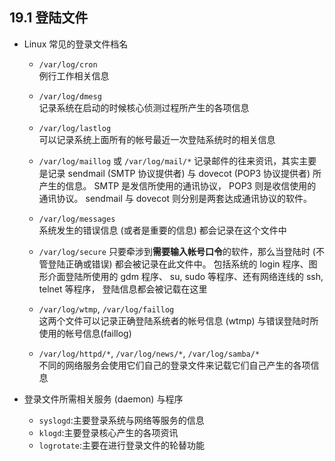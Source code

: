 ## **19.1 登陆文件**

* Linux 常见的登录文件档名

  * `/var/log/cron`  
例行工作相关信息

  * `/var/log/dmesg`  
记录系统在启动的时候核心侦测过程所产生的各项信息

  * `/var/log/lastlog`  
可以记录系统上面所有的帐号最近一次登陆系统时的相关信息

  * `/var/log/maillog` 或 `/var/log/mail/*`
记录邮件的往来资讯，其实主要是记录 sendmail (SMTP 协议提供者) 与 dovecot (POP3 协议提供者) 所产生的信息。 SMTP 是发信所使用的通讯协议， POP3 则是收信使用的通讯协议。 sendmail 与 dovecot 则分别是两套达成通讯协议的软件。

  * `/var/log/messages`  
系统发生的错误信息 (或者是重要的信息) 都会记录在这个文件中

  * `/var/log/secure`
只要牵涉到**需要输入帐号口令**的软件，那么当登陆时 (不管登陆正确或错误) 都会被记录在此文件中。 包括系统的 login 程序、图形介面登陆所使用的 gdm 程序、 su, sudo 等程序、还有网络连线的 ssh, telnet 等程序， 登陆信息都会被记载在这里

  * `/var/log/wtmp`, `/var/log/faillog`    
这两个文件可以记录正确登陆系统者的帐号信息 (wtmp) 与错误登陆时所使用的帐号信息(faillog)

  * `/var/log/httpd/*`, `/var/log/news/*`, `/var/log/samba/*`  
不同的网络服务会使用它们自己的登录文件来记载它们自己产生的各项信息

* 登录文件所需相关服务 (daemon) 与程序

  * `syslogd`:主要登录系统与网络等服务的信息
  * `klogd`:主要登录核心产生的各项资讯
  * `logrotate`:主要在进行登录文件的轮替功能
